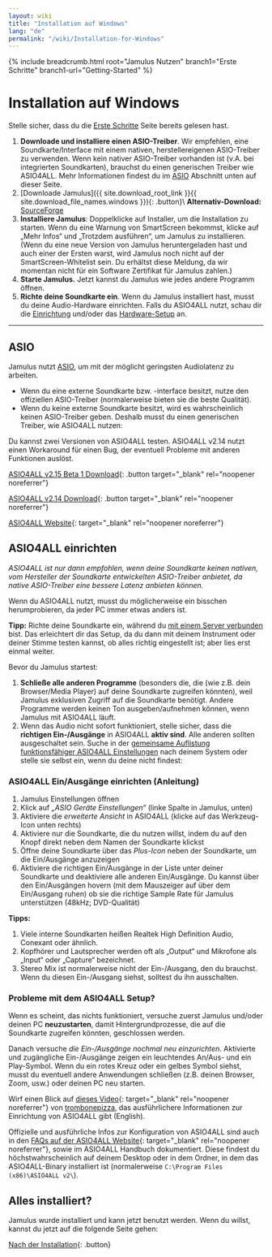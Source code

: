 ```yaml
---
layout: wiki
title: "Installation auf Windows"
lang: "de"
permalink: "/wiki/Installation-for-Windows"
---
```


{% include breadcrumb.html root="Jamulus Nutzen" branch1="Erste Schritte" branch1-url="Getting-Started" %}

# Installation auf Windows
Stelle sicher, dass du die [Erste Schritte](Setup) Seite bereits gelesen hast.
1. **Downloade und installiere einen ASIO-Treiber**. Wir empfehlen, eine Soundkarte/Interface mit einem nativen, herstellereigenen ASIO-Treiber zu verwenden. Wenn kein nativer ASIO-Treiber vorhanden ist (v.A. bei integrierten Soundkarten), brauchst du einen generischen Treiber wie ASIO4ALL. Mehr Informationen findest du im [ASIO](#asio) Abschnitt unten auf dieser Seite.
1. [Downloade Jamulus]({{ site.download_root_link }}{{ site.download_file_names.windows }}){: .button}\\
**Alternativ-Download:** [SourceForge](https://sourceforge.net/projects/llcon/files/latest/download)
1. **Installiere Jamulus**: Doppelklicke auf Installer, um die Installation zu starten. Wenn du eine Warnung von SmartScreen bekommst, klicke auf „Mehr Infos“ und „Trotzdem ausführen“, um Jamulus zu installieren. (Wenn du eine neue Version von Jamulus heruntergeladen hast und auch einer der Ersten warst, wird Jamulus noch nicht auf der SmartScreen-Whitelist sein. Du erhältst diese Meldung, da wir momentan nicht für ein Software Zertifikat für Jamulus zahlen.)
1. **Starte Jamulus.** Jetzt kannst du Jamulus wie jedes andere Programm öffnen.
1. **Richte deine Soundkarte ein**. Wenn du Jamulus installiert hast, musst du deine Audio-Hardware einrichten. Falls du ASIO4ALL nutzt, schau dir die [Einrichtung](#asio4all-einrichten) und/oder das [Hardware-Setup](Hardware-Setup) an.

***
## ASIO

Jamulus nutzt [ASIO](https://de.wikipedia.org/wiki/Audio_Stream_Input/Output), um mit der möglicht geringsten Audiolatenz zu arbeiten.

* Wenn du eine externe Soundkarte bzw. -interface besitzt, nutze den offiziellen ASIO-Treiber (normalerweise bieten sie die beste Qualität).
* Wenn du keine externe Soundkarte besitzt, wird es wahrscheinlich keinen ASIO-Treiber geben. Deshalb musst du einen generischen Treiber, wie ASIO4ALL nutzen:

Du kannst zwei Versionen von ASIO4ALL testen. ASIO4ALL v2.14 nutzt einen Workaround für einen Bug, der eventuell Probleme mit anderen Funktionen auslöst.

[ASIO4ALL v2.15 Beta 1 Download](https://github.com/jamulussoftware/assets/raw/main/ASIO4ALL/v2.15/ASIO4ALL_2_15_Beta1_English.exe){: .button target="_blank" rel="noopener noreferrer"}

[ASIO4ALL v2.14 Download](https://github.com/jamulussoftware/assets/raw/main/ASIO4ALL/v2.14/ASIO4ALL_2_14_English.exe){: .button target="_blank" rel="noopener noreferrer"}

[ASIO4ALL Website](https://www.asio4all.org/){: target="_blank" rel="noopener noreferrer"}

## ASIO4ALL einrichten
*ASIO4ALL ist nur dann empfohlen, wenn deine Soundkarte keinen nativen, vom Hersteller der Soundkarte entwickelten ASIO-Treiber anbietet, da native ASIO-Treiber eine bessere Latenz anbieten können.*

Wenn du ASIO4ALL nutzt, musst du möglicherweise ein bisschen herumprobieren, da jeder PC immer etwas anders ist.

**Tipp:** Richte deine Soundkarte ein, während du [mit einem Server verbunden](Onboarding#2-verbindung-mit-einem-server-herstellen) bist. Das erleichtert dir das Setup, da du dann mit deinem Instrument oder deiner Stimme testen kannst, ob alles richtig eingestellt ist; aber lies erst einmal weiter.

Bevor du Jamulus startest:

1. **Schließe alle anderen Programme** (besonders die, die (wie z.B. dein Browser/Media Player) auf deine Soundkarte zugreifen könnten), weil Jamulus exklusiven Zugriff auf die Soundkarte benötigt. Andere Programme werden keinen Ton ausgeben/aufnehmen können, wenn Jamulus mit ASIO4ALL läuft.
1. Wenn das Audio nicht sofort funktioniert, stelle sicher, dass die **richtigen Ein-/Ausgänge** in ASIO4ALL **aktiv sind**. Alle anderen sollten ausgeschaltet sein. Suche in der [gemeinsame Auflistung funktionsfähiger ASIO4ALL Einstellungen](/kb/2021/03/20/ASIO4ALL-Examples.html) nach deinem System oder stelle sie selbst ein, wenn du deine nicht findest:

### ASIO4ALL Ein/Ausgänge einrichten (Anleitung)

1. Jamulus Einstellungen öffnen
1. Klick auf _„ASIO Geräte Einstellungen“_  (linke Spalte in Jamulus, unten)
1. Aktiviere die _erweiterte Ansicht_ in ASIO4ALL (klicke auf das Werkzeug-Icon unten rechts)
1. Aktiviere nur die Soundkarte, die du nutzen willst, indem du auf den Knopf direkt neben dem Namen der Soundkarte klickst
1. Öffne deine Soundkarte über das _Plus-Icon_ neben der Soundkarte, um die Ein/Ausgänge anzuzeigen
1. Aktiviere die richtigen Ein/Ausgänge in der Liste unter deiner Soundkarte und deaktiviere alle anderen Ein/Ausgänge. Du kannst über den Ein/Ausgängen hovern (mit dem Mauszeiger auf über dem Ein/Ausgang ruhen) ob sie die richtige Sample Rate für Jamulus unterstützen (48kHz; DVD-Qualität)

**Tipps:**
1. Viele interne Soundkarten heißen Realtek High Definition Audio, Conexant oder ähnlich.
1. Kopfhörer und Lautsprecher werden oft als „Output“ und Mikrofone als „Input“ oder „Capture“ bezeichnet.
1. Stereo Mix ist normalerweise nicht der Ein-/Ausgang, den du brauchst. Wenn du diesen Ein-/Ausgang siehst, solltest du ihn ausschalten.

### Probleme mit dem ASIO4ALL Setup?

Wenn es scheint, das nichts funktioniert, versuche zuerst Jamulus und/oder deinen PC **neuzustarten**, damit Hintergrundprozesse, die auf die Soundkarte zugreifen könnten, geschlossen werden.

Danach versuche *die Ein-/Ausgänge nochmal neu einzurichten*. Aktivierte und zugängliche Ein-/Ausgänge zeigen ein leuchtendes An/Aus- und ein Play-Symbol. Wenn du ein rotes Kreuz oder ein gelbes Symbol siehst, musst du eventuell andere Anwendungen schließen (z.B. deinen Browser, Zoom, usw.) oder deinen PC neu starten.

Wirf einen Blick auf [dieses Video](https://youtu.be/_GzOsitVgLI){: target="_blank" rel="noopener noreferrer"} von [trombonepizza](https://github.com/trombonepizza), das ausführlichere Informationen zur Einrichtung von ASIO4ALL gibt (English).

Offizielle und ausführliche Infos zur Konfiguration von ASIO4ALL sind auch in den [FAQs auf der ASIO4ALL Website](https://www.asio4all.org/index.php/help/faq/){: target="_blank" rel="noopener noreferrer"}, sowie im ASIO4ALL Handbuch dokumentiert. Diese findest du höchstwahrscheinlich auf deinem Desktop oder in dem Ordner, in dem das ASIO4ALL-Binary installiert ist (normalerweise `C:\Program Files (x86)\ASIO4ALL v2\`).

## Alles installiert?
Jamulus wurde installiert und kann jetzt benutzt werden. Wenn du willst, kannst du jetzt auf die folgende Seite gehen:

[Nach der Installation](Onboarding){: .button}
